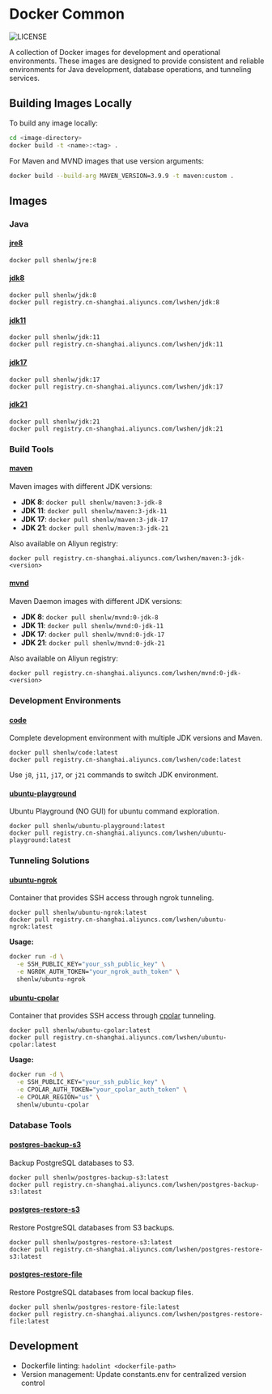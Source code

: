 # Docker Common

![LICENSE](https://img.shields.io/github/license/lwshen/docker-common?style=flat)

A collection of Docker images for development and operational environments. These images are designed to provide consistent and reliable environments for Java development, database operations, and tunneling services.

## Building Images Locally

To build any image locally:

```bash
cd <image-directory>
docker build -t <name>:<tag> .
```

For Maven and MVND images that use version arguments:

```bash
docker build --build-arg MAVEN_VERSION=3.9.9 -t maven:custom .
```

## Images

### Java

#### [jre8](jre8/)

```
docker pull shenlw/jre:8
```

#### [jdk8](jdk/8/)

```
docker pull shenlw/jdk:8
docker pull registry.cn-shanghai.aliyuncs.com/lwshen/jdk:8
```

#### [jdk11](jdk/11/)

```
docker pull shenlw/jdk:11
docker pull registry.cn-shanghai.aliyuncs.com/lwshen/jdk:11
```

#### [jdk17](jdk/17/)

```
docker pull shenlw/jdk:17
docker pull registry.cn-shanghai.aliyuncs.com/lwshen/jdk:17
```

#### [jdk21](jdk/21/)

```
docker pull shenlw/jdk:21
docker pull registry.cn-shanghai.aliyuncs.com/lwshen/jdk:21
```

### Build Tools

#### [maven](maven/)

Maven images with different JDK versions:

- **JDK 8**: `docker pull shenlw/maven:3-jdk-8`
- **JDK 11**: `docker pull shenlw/maven:3-jdk-11`
- **JDK 17**: `docker pull shenlw/maven:3-jdk-17`
- **JDK 21**: `docker pull shenlw/maven:3-jdk-21`

Also available on Aliyun registry:

```
docker pull registry.cn-shanghai.aliyuncs.com/lwshen/maven:3-jdk-<version>
```

#### [mvnd](mvnd/)

Maven Daemon images with different JDK versions:

- **JDK 8**: `docker pull shenlw/mvnd:0-jdk-8`
- **JDK 11**: `docker pull shenlw/mvnd:0-jdk-11`
- **JDK 17**: `docker pull shenlw/mvnd:0-jdk-17`
- **JDK 21**: `docker pull shenlw/mvnd:0-jdk-21`

Also available on Aliyun registry:

```
docker pull registry.cn-shanghai.aliyuncs.com/lwshen/mvnd:0-jdk-<version>
```

### Development Environments

#### [code](code/)

Complete development environment with multiple JDK versions and Maven.

```
docker pull shenlw/code:latest
docker pull registry.cn-shanghai.aliyuncs.com/lwshen/code:latest
```

Use `j8`, `j11`, `j17`, or `j21` commands to switch JDK environment.

#### [ubuntu-playground](ubuntu-playground/)

Ubuntu Playground (NO GUI) for ubuntu command exploration.

```
docker pull shenlw/ubuntu-playground:latest
docker pull registry.cn-shanghai.aliyuncs.com/lwshen/ubuntu-playground:latest
```

### Tunneling Solutions

#### [ubuntu-ngrok](ubuntu-ngrok/)

Container that provides SSH access through ngrok tunneling.

```
docker pull shenlw/ubuntu-ngrok:latest
docker pull registry.cn-shanghai.aliyuncs.com/lwshen/ubuntu-ngrok:latest
```

**Usage:**

```bash
docker run -d \
  -e SSH_PUBLIC_KEY="your_ssh_public_key" \
  -e NGROK_AUTH_TOKEN="your_ngrok_auth_token" \
  shenlw/ubuntu-ngrok
```

#### [ubuntu-cpolar](ubuntu-cpolar/)

Container that provides SSH access through [cpolar](https://www.cpolar.com/) tunneling.

```
docker pull shenlw/ubuntu-cpolar:latest
docker pull registry.cn-shanghai.aliyuncs.com/lwshen/ubuntu-cpolar:latest
```

**Usage:**

```bash
docker run -d \
  -e SSH_PUBLIC_KEY="your_ssh_public_key" \
  -e CPOLAR_AUTH_TOKEN="your_cpolar_auth_token" \
  -e CPOLAR_REGION="us" \
  shenlw/ubuntu-cpolar
```

### Database Tools

#### [postgres-backup-s3](postgres-backup-s3/)

Backup PostgreSQL databases to S3.

```
docker pull shenlw/postgres-backup-s3:latest
docker pull registry.cn-shanghai.aliyuncs.com/lwshen/postgres-backup-s3:latest
```

#### [postgres-restore-s3](postgres-restore-s3/)

Restore PostgreSQL databases from S3 backups.

```
docker pull shenlw/postgres-restore-s3:latest
docker pull registry.cn-shanghai.aliyuncs.com/lwshen/postgres-restore-s3:latest
```

#### [postgres-restore-file](postgres-restore-file/)

Restore PostgreSQL databases from local backup files.

```
docker pull shenlw/postgres-restore-file:latest
docker pull registry.cn-shanghai.aliyuncs.com/lwshen/postgres-restore-file:latest
```

## Development

- Dockerfile linting: `hadolint <dockerfile-path>`
- Version management: Update constants.env for centralized version control
